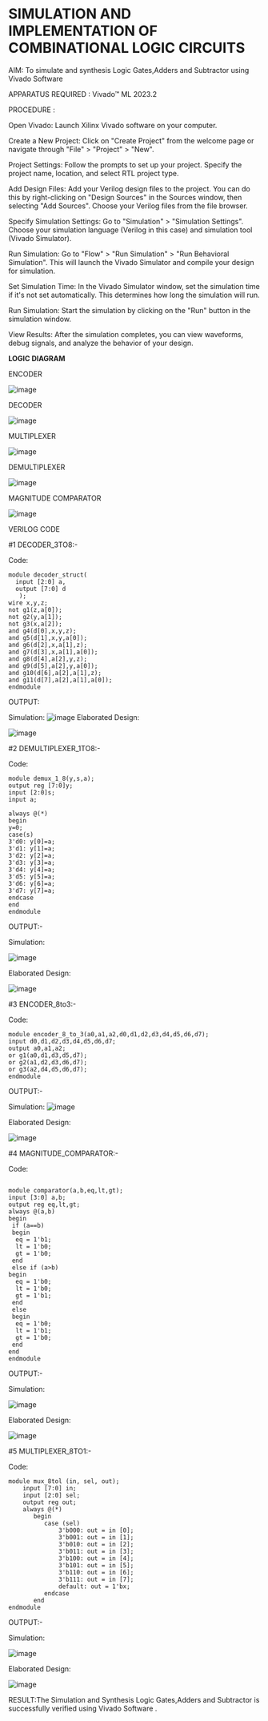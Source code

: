 # SIMULATION AND IMPLEMENTATION OF  COMBINATIONAL LOGIC CIRCUITS

AIM: To simulate and synthesis Logic Gates,Adders and Subtractor using Vivado Software

APPARATUS REQUIRED : Vivado™ ML 2023.2

PROCEDURE :

Open Vivado: Launch Xilinx Vivado software on your computer.

Create a New Project: Click on "Create Project" from the welcome page or navigate through "File" > "Project" > "New".

Project Settings: Follow the prompts to set up your project. Specify the project name, location, and select RTL project type.

Add Design Files: Add your Verilog design files to the project. You can do this by right-clicking on "Design Sources" in the Sources window, then selecting "Add Sources". Choose your Verilog files from the file browser.

Specify Simulation Settings: Go to "Simulation" > "Simulation Settings". Choose your simulation language (Verilog in this case) and simulation tool (Vivado Simulator).

Run Simulation: Go to "Flow" > "Run Simulation" > "Run Behavioral Simulation". This will launch the Vivado Simulator and compile your design for simulation.

Set Simulation Time: In the Vivado Simulator window, set the simulation time if it's not set automatically. This determines how long the simulation will run.

Run Simulation: Start the simulation by clicking on the "Run" button in the simulation window.

View Results: After the simulation completes, you can view waveforms, debug signals, and analyze the behavior of your design.

**LOGIC DIAGRAM**

ENCODER

![image](https://github.com/navaneethans/VLSI-LAB-EXP-2/assets/6987778/3cd1f95e-7531-4cad-9154-fdd397ac439e)


DECODER

![image](https://github.com/navaneethans/VLSI-LAB-EXP-2/assets/6987778/45a5e6cf-bbe0-4fd5-ac84-e5ad4477483b)


MULTIPLEXER

![image](https://github.com/navaneethans/VLSI-LAB-EXP-2/assets/6987778/427f75b2-8e67-44b9-ac45-a66651787436)


DEMULTIPLEXER

![image](https://github.com/navaneethans/VLSI-LAB-EXP-2/assets/6987778/1c45a7fc-08ac-4f76-87f2-c084e7150557)


MAGNITUDE COMPARATOR

![image](https://github.com/navaneethans/VLSI-LAB-EXP-2/assets/6987778/b2fe7a05-6bf7-4dcb-8f5d-28abbf7ea8c2)



VERILOG CODE

 #1 DECODER_3TO8:-

Code:
```
module decoder_struct(  
  input [2:0] a,    
  output [7:0] d    
   );
wire x,y,z;
not g1(z,a[0]);
not g2(y,a[1]);
not g3(x,a[2]);
and g4(d[0],x,y,z);
and g5(d[1],x,y,a[0]);
and g6(d[2],x,a[1],z);
and g7(d[3],x,a[1],a[0]);
and g8(d[4],a[2],y,z);
and g9(d[5],a[2],y,a[0]);
and g10(d[6],a[2],a[1],z);
and g11(d[7],a[2],a[1],a[0]);
endmodule
```
OUTPUT:

 Simulation:
 ![image](https://github.com/Nagarajan2003/VLSI-LAB-EXP-2/assets/164840481/3fc6dd17-f3c9-48ef-b0ab-97114fcbe077)
Elaborated Design:

![image](https://github.com/Nagarajan2003/VLSI-LAB-EXP-2/assets/164840481/d80ec41e-50bf-422e-9701-9eecebb1bf26)

#2 DEMULTIPLEXER_1TO8:-

Code:
```
module demux_1_8(y,s,a);
output reg [7:0]y;
input [2:0]s;
input a;

always @(*)
begin 
y=0;
case(s)
3'd0: y[0]=a;
3'd1: y[1]=a;
3'd2: y[2]=a;
3'd3: y[3]=a;
3'd4: y[4]=a;
3'd5: y[5]=a;
3'd6: y[6]=a;
3'd7: y[7]=a;
endcase
end
endmodule
```
OUTPUT:-

Simulation:

![image](https://github.com/Nagarajan2003/VLSI-LAB-EXP-2/assets/164840481/f3b0c5b1-cf8b-4f10-a6ae-8e9aee9bb69e)

Elaborated Design:

![image](https://github.com/Nagarajan2003/VLSI-LAB-EXP-2/assets/164840481/8954b058-fde6-4cca-8baa-c98269179bb6)

#3 ENCODER_8to3:-

Code:
```
module encoder_8_to_3(a0,a1,a2,d0,d1,d2,d3,d4,d5,d6,d7);
input d0,d1,d2,d3,d4,d5,d6,d7;
output a0,a1,a2;
or g1(a0,d1,d3,d5,d7);
or g2(a1,d2,d3,d6,d7);
or g3(a2,d4,d5,d6,d7);
endmodule
```
OUTPUT:-

Simulation:
![image](https://github.com/Nagarajan2003/VLSI-LAB-EXP-2/assets/164840481/50e87c80-62c8-4969-9dba-fc8d414034fb)

Elaborated Design:

![image](https://github.com/Nagarajan2003/VLSI-LAB-EXP-2/assets/164840481/c4e5d779-ede7-41bf-a8b1-24b7772dfa41)

#4 MAGNITUDE_COMPARATOR:-

Code:

```

module comparator(a,b,eq,lt,gt);
input [3:0] a,b;
output reg eq,lt,gt;
always @(a,b)
begin
 if (a==b)
 begin
  eq = 1'b1;
  lt = 1'b0;
  gt = 1'b0;
 end
 else if (a>b)
begin
  eq = 1'b0;
  lt = 1'b0;
  gt = 1'b1;
 end
 else
 begin
  eq = 1'b0;
  lt = 1'b1;
  gt = 1'b0;
 end
end 
endmodule
```
OUTPUT:-

Simulation:

![image](https://github.com/Nagarajan2003/VLSI-LAB-EXP-2/assets/164840481/a5c3ca25-367e-4213-b726-31689dbc348e)

Elaborated Design:

![image](https://github.com/Nagarajan2003/VLSI-LAB-EXP-2/assets/164840481/54be1f89-55b5-43ac-9294-9190fbc162ab)


#5 MULTIPLEXER_8TO1:-

Code:

```
module mux_8tol (in, sel, out);
    input [7:0] in;
    input [2:0] sel;
    output reg out;
    always @(*)
       begin
          case (sel)
              3'b000: out = in [0];
              3'b001: out = in [1];
              3'b010: out = in [2];
              3'b011: out = in [3];
              3'b100: out = in [4];
              3'b101: out = in [5];
              3'b110: out = in [6];
              3'b111: out = in [7];
              default: out = 1'bx;
          endcase
       end
endmodule
```
OUTPUT:-

Simulation:

![image](https://github.com/Nagarajan2003/VLSI-LAB-EXP-2/assets/164840481/0ad17c17-efd8-4eaa-85df-9307792368ea)

Elaborated Design: 

![image](https://github.com/Nagarajan2003/VLSI-LAB-EXP-2/assets/164840481/d23e8c25-1e3a-4b8e-9ccc-6bc374320058)

RESULT:The Simulation and Synthesis Logic Gates,Adders and Subtractor is successfully verified using Vivado Software .


